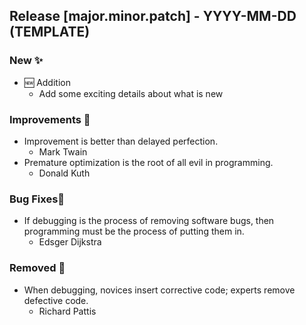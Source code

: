 



## Release [major.minor.patch] - YYYY-MM-DD (TEMPLATE)

### New ✨
- 🆕 Addition
    - Add some exciting details about what is new

### Improvements 🚀
- Improvement is better than delayed perfection. 
    - Mark Twain
- Premature optimization is the root of all evil in programming.
    - Donald Kuth 


### Bug Fixes🐛
- If debugging is the process of removing software bugs, then programming
  must be the process of putting them in.
    - Edsger Dijkstra

### Removed 🧹
- When debugging, novices insert corrective code; experts remove defective code.
    - Richard Pattis 